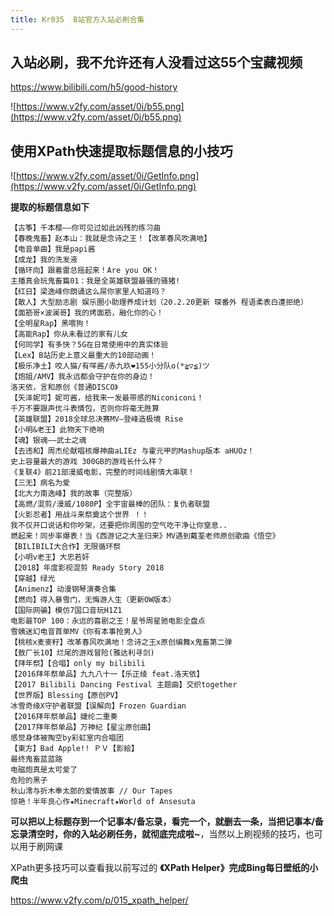 ```yaml
---
title: Kr035  B站官方入站必刷合集
---
```


##  入站必刷，我不允许还有人没看过这55个宝藏视频

https://www.bilibili.com/h5/good-history

![https://www.v2fy.com/asset/0i/b55.png](https://www.v2fy.com/asset/0i/b55.png)

## 使用XPath快速提取标题信息的小技巧

![https://www.v2fy.com/asset/0i/GetInfo.png](https://www.v2fy.com/asset/0i/GetInfo.png)

**提取的标题信息如下**
```
【古筝】千本樱——你可见过如此凶残的练习曲
【春晚鬼畜】赵本山：我就是念诗之王！【改革春风吹满地】
【电音单曲】我是papi酱
【成龙】我的洗发液
【循环向】跟着雷总摇起来！Are you OK！
主播真会玩鬼畜篇01：我是全英雄联盟最骚的骚猪!
【红日】梁逸峰你朗诵这么屌你家里人知道吗？
【散人】大型励志剧 娱乐圈小助理养成计划（20.2.20更新 琛番外 程语柔表白遭拒绝）
【面筋哥×波澜哥】我的烤面筋，融化你的心！
【全明星Rap】黑喂狗！
【高能Rap】你从未看过的家有儿女
【何同学】有多快？5G在日常使用中的真实体验
【Lex】B站历史上意义最重大的10部动画！
【极乐净土】咬人猫/有咩酱/赤九玖❤155小分队o(*≧▽≦)ツ
【炮姐/AMV】我永远都会守护在你的身边！
洛天依，言和原创《普通DISCO》
【矢泽妮可】妮可酱，给我来一发最带感的Niconiconi！
千万不要跟声优斗表情包，否则你将毫无胜算
【英雄联盟】2018全球总决赛MV—登峰造极境 Rise
【小明&老王】此物天下绝响
【魂】银魂——武士之魂
【去违和】周杰伦献唱核爆神曲aLIEz 与霍元甲的Mashup版本 aHUOz！
史上容量最大的游戏 300GB的游戏长什么样？
《复联4》前21部漫威电影，完整的时间线剧情大串联！
【三无】病名为爱
【北大力南逸峰】我的故事（完整版）
【高燃/混剪/漫威/1080P】全宇宙最棒的团队：复仇者联盟
【火影忍者】用战斗来祭奠这个世界 ！！
我不仅开口说话和你吵架，还要把你周围的空气吃干净让你窒息..
燃起来！同步率爆表！当《西游记之大圣归来》MV遇到戴荃老师原创歌曲《悟空》
【BILIBILI大合作】无限循环祭
【小明v老王】大忠若奸
【2018】年度影视混剪 Ready Story 2018
【穿越】绿光
【Animenz】动漫钢琴演奏合集
【燃向】得入暴雪门，无悔游人生（更新OW版本）
【国际网骗】模仿7国口音玩H1Z1
电影最TOP 100：永远的喜剧之王！星爷周星驰电影全盘点
雪姨迷幻电音首单MV《你有本事抢男人》
【桃核x麦麥籽】改革春风吹满地！念诗之王x原创编舞x鬼畜第二弹
【敖厂长10】烂尾的游戏冒险(雅达利寻剑)
【拜年祭】【合唱】only my bilibili
【2016拜年祭单品】九九八十一【乐正绫 feat.洛天依】
【2017 Bilibili Dancing Festival 主题曲】交织together
【世界版】Blessing【原创PV】
冰雪奇缘X守护者联盟【误解向】Frozen Guardian
【2016拜年祭单品】婕纶二重奏
【2017拜年祭单品】万神纪【星尘原创曲】
感觉身体被掏空by彩虹室内合唱团
【東方】Bad Apple!! ＰＶ【影絵】
最终鬼畜蓝蓝路
电磁炮真是太可爱了
危险的黑子
秋山澪与折木奉太郎的爱情故事 // Our Tapes
惊艳！半年良心作★Minecraft★World of Ansesuta
```

**可以把以上标题存到一个记事本/备忘录，看完一个，就删去一条，当把记事本/备忘录清空时，你的入站必刷任务，就彻底完成啦~**，当然以上刷视频的技巧，也可以用于刷网课

XPath更多技巧可以查看我以前写过的 **《XPath Helper》完成Bing每日壁纸的小爬虫**

https://www.v2fy.com/p/015_xpath_helper/

